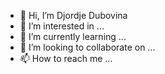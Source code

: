 - 👋 Hi, I’m Djordje Dubovina
- 👀 I’m interested in ...
- 🌱 I’m currently learning ...
- 💞️ I’m looking to collaborate on ...
- 📫 How to reach me ...

<!---
DubovinaDj/DubovinaDj is a ✨ special ✨ repository because its `README.md` (this file) appears on your GitHub profile.
You can click the Preview link to take a look at your changes.
--->
